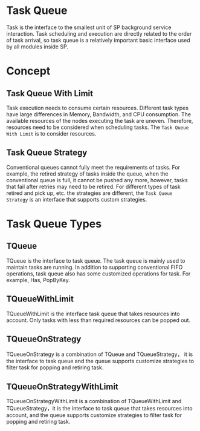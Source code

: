# Task Queue

Task is the interface to the smallest unit of SP background service interaction. 
Task scheduling and execution are directly related to the order of task arrival, 
so task queue is a relatively important basic interface used by all modules inside 
SP.

# Concept

## Task Queue With Limit

Task execution needs to consume certain resources. Different task types have large 
differences in Memory, Bandwidth, and CPU consumption. The available resources of the 
nodes executing the task are uneven. Therefore, resources need to be considered when 
scheduling tasks. The `Task Queue With Limit` is to consider resources.

## Task Queue Strategy

Conventional queues cannot fully meet the requirements of tasks. For example, the 
retired strategy of tasks inside the queue, when the conventional queue is full, 
it cannot be pushed any more, however, tasks that fail after retries may need to be 
retired. For different types of task retired and pick up, etc. the strategies are 
different, the `Task Queue Strategy` is an interface that supports custom strategies.

# Task Queue Types

## TQueue

TQueue is the interface to task queue. The task queue is mainly used to maintain tasks 
are running. In addition to supporting conventional FIFO operations, task queue also 
has some customized operations for task. For example, Has, PopByKey.

## TQueueWithLimit

TQueueWithLimit is the interface task queue that takes resources into account. Only 
tasks with less than required resources can be popped out.

## TQueueOnStrategy

TQueueOnStrategy is a combination of TQueue and TQueueStrategy， it is the interface to 
task queue and the queue supports customize strategies to filter task for popping and 
retiring task.

## TQueueOnStrategyWithLimit

TQueueOnStrategyWithLimit is a combination of TQueueWithLimit and TQueueStrategy，it is 
the interface to task queue that takes resources into account, and the queue supports 
customize strategies to filter task for popping and retiring task.